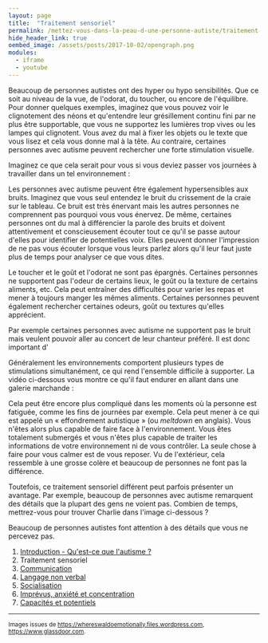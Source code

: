 ```yaml
---
layout: page
title:  "Traitement sensoriel"
permalink: /mettez-vous-dans-la-peau-d-une-personne-autiste/traitement-sensoriel
hide_header_link: true
oembed_image: /assets/posts/2017-10-02/opengraph.png
modules:
  - iframe
  - youtube
---
```



Beaucoup de personnes autistes ont des hyper ou hypo sensibilités. Que ce soit au niveau de la vue, de l'odorat, du toucher, ou encore de l'équilibre.
Pour donner quelques exemples, imaginez que vous pouvez voir le clignotement des néons et qu'entendre leur grésillement continu fini par ne plus être supportable,
que vous ne supportez les lumières trop vives ou les lampes qui clignotent. Vous avez du mal à fixer les objets ou le texte que vous lisez
et cela vous donne mal à la tête.
Au contraire, certaines personnes avec autisme peuvent rechercher une forte stimulation visuelle.

Imaginez ce que cela serait pour vous si vous deviez passer vos journées à travailler dans un tel environnement&nbsp;:

<!-- neon -->
<div class="center">
<amp-iframe width="700" height="451" sandbox="allow-scripts" src="/html/neon.html" scrolling="no">
 <amp-img layout="fill" src="/html/neon.png" placeholder></amp-img>
</amp-iframe>
</div>

Les personnes avec autisme peuvent être également hypersensibles aux bruits. Imaginez que vous seul entendez le bruit du crissement de la craie sur le tableau.
Ce bruit est très énervant mais les autres personnes ne comprennent pas pourquoi vous vous énervez.
De même, certaines personnes ont du mal à différencier la parole des bruits et doivent attentivement et conscieusement écouter tout ce qu'il se passe autour d'elles pour identifier de potentielles voix.
Elles peuvent donner l'impression de ne pas vous écouter lorsque vous leurs parlez alors qu'il leur faut juste plus de temps pour analyser ce que vous dites.

Le toucher et le goût et l'odorat ne sont pas épargnés.
Certaines personnes ne supportent pas l'odeur de certains lieux, le goût ou la texture de certains aliments, etc.
Cela peut entraîner des difficultés pour varier les repas et mener à toujours manger les mêmes aliments.
Certaines personnes peuvent également rechercher certaines odeurs, goût ou textures qu'elles apprécient.


Par exemple certaines personnes avec autisme ne supportent pas le bruit mais veulent pouvoir aller au concert de leur chanteur préféré.
Il est donc important d'


Généralement les environnements comportent plusieurs types de stimulations simultanément, ce qui rend l'ensemble difficile à supporter.
La vidéo ci-dessous vous montre ce qu'il faut endurer en allant dans une galerie marchande&nbsp;:

<amp-youtube class="center" data-videoid="DgDR_gYk_a8" width="480" height="270"></amp-youtube>

Cela peut être encore plus compliqué dans les moments où la personne est fatiguée, comme les fins de journées par exemple.
Cela peut mener à ce qui est appelé un «&nbsp;effondrement autistique&nbsp;» (ou *meltdown* en anglais).
Vous n'êtes alors plus capable de faire face à l'environnement. Vous êtes totalement submergés et vous n'êtes plus capable de traiter les informations de votre environnement
 ni de vous contrôler. La seule chose à faire pour vous calmer est de vous reposer.
Vu de l'extérieur, cela ressemble à une grosse colère et beaucoup de personnes ne font pas la différence.

Toutefois, ce traitement sensoriel différent peut parfois présenter un avantage.
Par exemple, beaucoup de personnes avec autisme remarquent des détails que la plupart des gens ne voient pas.
Combien de temps, mettrez-vous pour trouver Charlie dans l'image ci-dessous&nbsp;?

<!-- ou est charlie ? -->
<div class="center">
<amp-iframe width="700" height="451" sandbox="allow-scripts" src="/html/waldo.html" scrolling="no">
 <amp-img layout="fill" src="/html/waldo.png" placeholder></amp-img>
</amp-iframe>
</div>

Beaucoup de personnes autistes font attention à des détails que vous ne percevez pas. 

<div class="highlight">
<ol>
 <li><a href="/mettez-vous-dans-la-peau-d-une-personne-autiste/qu-est-ce-que-l-autisme">Introduction - Qu'est-ce que l'autisme&nbsp;?</a></li>
 <li>Traitement sensoriel</li>
 <li><a href="/mettez-vous-dans-la-peau-d-une-personne-autiste/communication">Communication</a></li>
 <li><a href="/mettez-vous-dans-la-peau-d-une-personne-autiste/langage-non-verbal">Langage non verbal</a></li>
 <li><a href="/mettez-vous-dans-la-peau-d-une-personne-autiste/socialisation">Socialisation</a></li>
 <li><a href="/mettez-vous-dans-la-peau-d-une-personne-autiste/imprevus-anxiete-concentration">Imprévus, anxiété et concentration</a></li>
 <li><a href="/mettez-vous-dans-la-peau-d-une-personne-autiste/capacites-et-potentiels">Capacités et potentiels</a></li>
</ol>
</div>


---
<small>Images issues de <a href="https://whereswaldoemotionally.files.wordpress.com/" rel="nofollow">https://whereswaldoemotionally.files.wordpress.com</a>, <a href="https://www.glassdoor.com" rel="nofollow">https://www.glassdoor.com</a>.</small>

